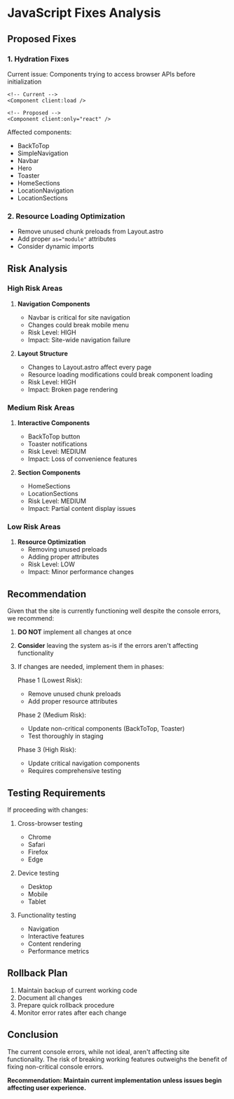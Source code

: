 # JavaScript Fixes Analysis

## Proposed Fixes

### 1. Hydration Fixes
Current issue: Components trying to access browser APIs before initialization
```astro
<!-- Current -->
<Component client:load />

<!-- Proposed -->
<Component client:only="react" />
```

Affected components:
- BackToTop
- SimpleNavigation
- Navbar
- Hero
- Toaster
- HomeSections
- LocationNavigation
- LocationSections

### 2. Resource Loading Optimization
- Remove unused chunk preloads from Layout.astro
- Add proper `as="module"` attributes
- Consider dynamic imports

## Risk Analysis

### High Risk Areas

1. **Navigation Components**
   - Navbar is critical for site navigation
   - Changes could break mobile menu
   - Risk Level: HIGH
   - Impact: Site-wide navigation failure

2. **Layout Structure**
   - Changes to Layout.astro affect every page
   - Resource loading modifications could break component loading
   - Risk Level: HIGH
   - Impact: Broken page rendering

### Medium Risk Areas

1. **Interactive Components**
   - BackToTop button
   - Toaster notifications
   - Risk Level: MEDIUM
   - Impact: Loss of convenience features

2. **Section Components**
   - HomeSections
   - LocationSections
   - Risk Level: MEDIUM
   - Impact: Partial content display issues

### Low Risk Areas

1. **Resource Optimization**
   - Removing unused preloads
   - Adding proper attributes
   - Risk Level: LOW
   - Impact: Minor performance changes

## Recommendation

Given that the site is currently functioning well despite the console errors, we recommend:

1. **DO NOT** implement all changes at once
2. **Consider** leaving the system as-is if the errors aren't affecting functionality
3. If changes are needed, implement them in phases:

   Phase 1 (Lowest Risk):
   - Remove unused chunk preloads
   - Add proper resource attributes

   Phase 2 (Medium Risk):
   - Update non-critical components (BackToTop, Toaster)
   - Test thoroughly in staging

   Phase 3 (High Risk):
   - Update critical navigation components
   - Requires comprehensive testing

## Testing Requirements

If proceeding with changes:

1. Cross-browser testing
   - Chrome
   - Safari
   - Firefox
   - Edge

2. Device testing
   - Desktop
   - Mobile
   - Tablet

3. Functionality testing
   - Navigation
   - Interactive features
   - Content rendering
   - Performance metrics

## Rollback Plan

1. Maintain backup of current working code
2. Document all changes
3. Prepare quick rollback procedure
4. Monitor error rates after each change

## Conclusion

The current console errors, while not ideal, aren't affecting site functionality. The risk of breaking working features outweighs the benefit of fixing non-critical console errors.

**Recommendation: Maintain current implementation unless issues begin affecting user experience.**